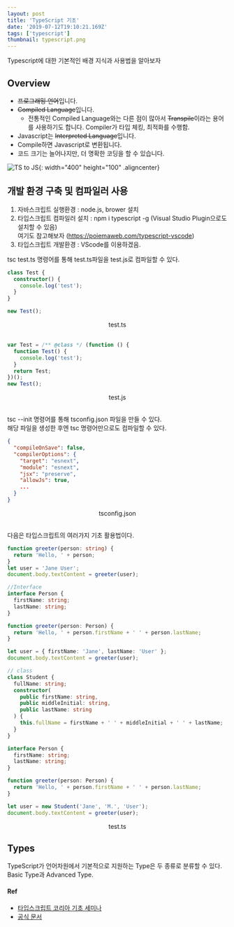 ```yaml
---
layout: post
title: 'TypeScript 기초'
date: '2019-07-12T19:10:21.169Z'
tags: ['typescript']
thumbnail: typescript.png
---
```


Typescript에 대한 기본적인 배경 지식과 사용법을 알아보자

## Overview

- ~~프로그래밍 언어~~입니다.
- ~~Compiled Language~~입니다.
  - 전통적인 Compiled Language와는 다른 점이 많아서 ~~Transpile~~이라는 용어를 사용하기도 합니다. Compiler가 타입 체킹, 최적화를 수행함.
- Javascript는 ~~Interpreted Language~~입니다.
- Compile하면 Javascript로 변환됩니다.
- 코드 크기는 늘어나지만, 더 명확한 코딩을 할 수 있습니다.
  <br>

![TS to JS](/assets/img/2019-07-12-TIL_00.png){: width="400" height="100" .aligncenter}
<br>

## 개발 환경 구축 및 컴파일러 사용

1. 자바스크립트 실행환경 : node.js, brower 설치
2. 타입스크립트 컴파일러 설치 : npm i typescript -g (Visual Studio Plugin으로도 설치할 수 있음)<br>
   여기도 참고해보자 (https://poiemaweb.com/typescript-vscode)
3. 타입스크립트 개발환경 : VScode를 이용하겠음.

tsc test.ts 명령어를 통해 test.ts파일을 test.js로 컴파일할 수 있다.

```typescript
class Test {
  constructor() {
    console.log('test');
  }
}

new Test();
```

<center>test.ts</center>
<br>

```typescript
var Test = /** @class */ (function () {
  function Test() {
    console.log('test');
  }
  return Test;
})();
new Test();
```

<center>test.js</center>
<br>

tsc --init 명령어를 통해 tsconfig.json 파일을 만들 수 있다.<br>
해당 파일을 생성한 후엔 tsc 명령어만으로도 컴파일할 수 있다.

```json
{
  "compileOnSave": false,
  "compilerOptions": {
    "target": "esnext",
    "module": "esnext",
    "jsx": "preserve",
    "allowJs": true,
    ...
  }
}
```

<center>tsconfig.json</center>
<br>

다음은 타입스크립트의 여러가지 기초 활용법이다.

```typescript
function greeter(person: string) {
  return 'Hello, ' + person;
}
let user = 'Jane User';
document.body.textContent = greeter(user);

//Interface
interface Person {
  firstName: string;
  lastName: string;
}

function greeter(person: Person) {
  return 'Hello, ' + person.firstName + ' ' + person.lastName;
}

let user = { firstName: 'Jane', lastName: 'User' };
document.body.textContent = greeter(user);

// class
class Student {
  fullName: string;
  constructor(
    public firstName: string,
    public middleInitial: string,
    public lastName: string
  ) {
    this.fullName = firstName + ' ' + middleInitial + ' ' + lastName;
  }
}

interface Person {
  firstName: string;
  lastName: string;
}

function greeter(person: Person) {
  return 'Hello, ' + person.firstName + ' ' + person.lastName;
}

let user = new Student('Jane', 'M.', 'User');
document.body.textContent = greeter(user);
```

<center>test.ts</center>

## Types

TypeScript가 언어차원에서 기본적으로 지원하는 Type은 두 종류로 분류할 수 있다. Basic Type과 Advanced Type.

#### Ref

- [타입스크립트 코리아 기초 세미나](https://www.inflearn.com/course/%ED%83%80%EC%9E%85%EC%8A%A4%ED%81%AC%EB%A6%BD%ED%8A%B8-%EC%BD%94%EB%A6%AC%EC%95%84-1705-%EA%B8%B0%EC%B4%88-%EC%84%B8%EB%AF%B8%EB%82%98/dashboard)
- [공식 문서](https://www.typescriptlang.org/docs/home.html)
